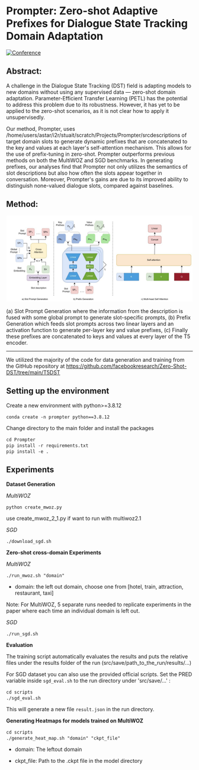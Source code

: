 # Prompter: Zero-shot Adaptive Prefixes for Dialogue State Tracking Domain Adaptation
[![Conference](https://img.shields.io/badge/ACL-2023-green)]()

## Abstract:
A  challenge in the Dialogue State Tracking (DST) field is adapting models to new domains without using any supervised data — zero-shot domain adaptation. Parameter-Efficient Transfer Learning (PETL) has the potential to address this problem due to its robustness. However, it has yet to be applied to the zero-shot scenarios, as it is not clear how to apply it unsupervisedly. 

Our method, Prompter, uses /home/users/astar/i2r/stuait/scratch/Projects/Prompter/srcdescriptions of target domain slots to generate dynamic prefixes that are concatenated to the key and values at each layer's self-attention mechanism. This allows for the use of prefix-tuning in zero-shot. Prompter outperforms previous methods on both the MultiWOZ and SGD benchmarks. In generating prefixes, our analyses find that Prompter not only utilizes the semantics of slot descriptions but also how often the slots appear together in conversation. Moreover, Prompter's gains are due to its improved ability to distinguish none-valued dialogue slots, compared against baselines.
## Method:
<p align="center">
<img src="figures/Method.jpg" width="%" />
</p>
 (a) Slot Prompt Generation where the information from the description is fused with some global prompt to generate slot-specific prompts, (b) Prefix Generation which feeds slot prompts across two linear layers and an activation function to generate per-layer key and value prefixes, (c) Finally these prefixes are concatenated to keys and values at every layer of the T5 encoder.

---

We utilized the majority of the code for data generation and training from the GitHub repository at https://github.com/facebookresearch/Zero-Shot-DST/tree/main/T5DST

## Setting up the environment
Create a new environment with python>=3.8.12
```console
conda create -n prompter python==3.8.12
```

Change directory to the main folder and install the packages
```console
cd Prompter
pip install -r requirements.txt
pip install -e .
```
## Experiments

**Dataset Generation**

*MultiWOZ*
```console
python create_mwoz.py
```
use create_mwoz_2_1.py if want to run with multiwoz2.1

*SGD*
```console
./download_sgd.sh
```

**Zero-shot cross-domain Experiments**

*MultiWOZ* 
```console
./run_mwoz.sh "domain"
```
* domain: the left out domain, choose one from [hotel, train, attraction, restaurant, taxi]

Note: For MultiWOZ, 5 separate runs needed to replicate experiments in the paper where each time an individual domain is left out.

*SGD* 
```console
./run_sgd.sh
```
**Evaluation**

The training script automatically evaluates the results and puts the relative files under the results folder of the run (src/save/path_to_the_run/results/...)

For SGD dataset you can also use the provided official scripts. Set the PRED variable inside `sgd_eval.sh` to the run directory under 'src/save/...' :
```console
cd scripts
./sgd_eval.sh
```
This will generate a new file `result.json` in the run directory.

**Generating Heatmaps for models trained on MultiWOZ**
```console
cd scripts
./generate_heat_map.sh "domain" "ckpt_file"
```
- domain: The leftout domain

- ckpt_file: Path to the .ckpt file in the model directory

